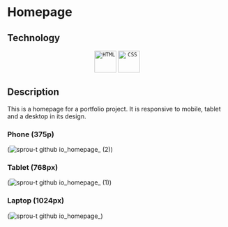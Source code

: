 # Homepage

## Technology
<div align="center">
	<code><img width="50" src="https://user-images.githubusercontent.com/25181517/192158954-f88b5814-d510-4564-b285-dff7d6400dad.png" alt="HTML" title="HTML"/></code>
	<code><img width="50" src="https://user-images.githubusercontent.com/25181517/183898674-75a4a1b1-f960-4ea9-abcb-637170a00a75.png" alt="CSS" title="CSS"/></code>
</div>

## Description
This is a homepage for a portfolio project. It is responsive to mobile, tablet and a desktop in its design.

### Phone (375p)
(![sprou-t github io_homepage_ (2)](https://github.com/user-attachments/assets/a8736a85-2b6d-44a4-bfd6-af2b436476a8))

### Tablet (768px)
(![sprou-t github io_homepage_ (1)](https://github.com/user-attachments/assets/98f0028a-8ff7-4a6c-97ed-2003a30b450a))

### Laptop (1024px)
(![sprou-t github io_homepage_](https://github.com/user-attachments/assets/fe705332-63c7-458e-b909-84262e4f3df3))